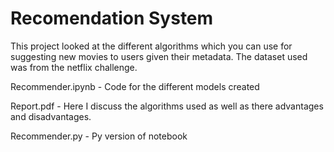 # Recomendation System

This project looked at the different algorithms which you can use for suggesting new movies to users given their metadata. The dataset used was from the netflix challenge.

Recommender.ipynb - Code for the different models created

Report.pdf - Here I discuss the algorithms used as well as there advantages and disadvantages.

Recommender.py - Py version of notebook

